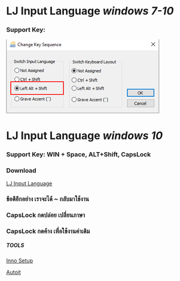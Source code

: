 # LJ Input Language *windows 7-10*


### Support Key:
![Set Key](ALT+Shift.png)

# LJ Input Language *windows 10*
### Support Key: WIN + Space, ALT+Shift, CapsLock

### Download
[LJ Input Language](https://github.com/sumonchai/Switch-Input-Language/releases)


### ข้อดีอีกอย่าง เราจะได้ ~ กลับมาใช้งาน
### CapsLock กดปล่อย เปลี่ยนภาษา
### CapsLock กดค้าง เพื่อใช้งานค่าเดิม

##### TOOLS
[Inno Setup](http://www.jrsoftware.org/isdl.php)

[Autoit](https://www.autoitscript.com/site/autoit/downloads/)
